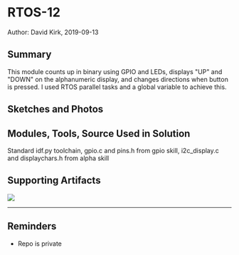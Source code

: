 #  RTOS-12

Author: David Kirk, 2019-09-13

## Summary
This module counts up in binary using GPIO and LEDs, displays "UP" and "DOWN" on the alphanumeric display, and changes directions when button is pressed. I used RTOS parallel tasks and a global variable to achieve this.

## Sketches and Photos


## Modules, Tools, Source Used in Solution
Standard idf.py toolchain, gpio.c and pins.h from gpio skill, i2c_display.c and displaychars.h from alpha skill

## Supporting Artifacts
[![](http://img.youtube.com/vi/ZLu-yG5B9Vw/0.jpg)](http://www.youtube.com/watch?v=ZLu-yG5B9Vw "RTOS button demo")

-----

## Reminders
- Repo is private
